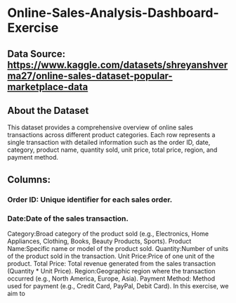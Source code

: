 # Online-Sales-Analysis-Dashboard-Exercise

## Data Source: https://www.kaggle.com/datasets/shreyanshverma27/online-sales-dataset-popular-marketplace-data

## About the Dataset
This dataset provides a comprehensive overview of online sales transactions across different product categories. Each row represents a single transaction with detailed information such as the order ID, date, category, product name, quantity sold, unit price, total price, region, and payment method.

## Columns:

### Order ID: Unique identifier for each sales order.
### Date:Date of the sales transaction.
Category:Broad category of the product sold (e.g., Electronics, Home Appliances, Clothing, Books, Beauty Products, Sports).
Product Name:Specific name or model of the product sold.
Quantity:Number of units of the product sold in the transaction.
Unit Price:Price of one unit of the product.
Total Price: Total revenue generated from the sales transaction (Quantity * Unit Price).
Region:Geographic region where the transaction occurred (e.g., North America, Europe, Asia).
Payment Method: Method used for payment (e.g., Credit Card, PayPal, Debit Card).
In this exercise, we aim to 
